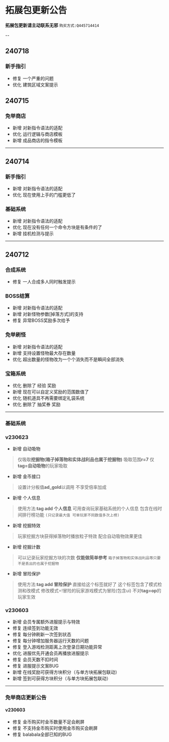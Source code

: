 # 拓展包更新公告

**拓展包更新请主动联系无邪**
``购买方式:Q445714414``

--
## 240718
### 新手指引
- 修复 一个严重的问题
- 优化 建筑区域文案提示

## 240715
### 免举商店
- 新增 对新指令语法的适配
- 优化 运行逻辑与商店模板
- 新增 成品商店的指令模板


---

## 240714
### 新手指引
- 新增 对新指令语法的适配
- 优化 现在使用上手的门槛更低了
### 基础系统
- 新增 对新指令语法的适配
- 优化 现在没有任何一个命令方块是有条件的了
- 新增 挂机检测与提示
---
## 240712
### 合成系统
- 修复 一人合成多人同时触发提示
### BOSS结算
- 新增 对新指令语法的适配
- 新增 对新怪物参数[掉落方式]的支持
- 修复 异常BOSS奖励多次给予
### 免举刷怪
- 新增 对新指令语法的适配
- 新增 支持设置怪物最大存在数量
- 优化 超出数量的怪物改为一个个消失而不是瞬间全部消失
### 宝箱系统
- 优化 删除了 经验 奖励
- 新增 现在可以自定义奖励的范围数值了
- 优化 随机道具不再需要绑定礼袋系统
- 优化 删除了 抽奖券 奖励
---
### 基础系统
### v230623
- 新增 自动吸物
> 仅吸取**挖掘物(箱子掉落物和实体战利品也属于挖掘物)**
> 吸取范围**r=7**
> 仅**tag=自动吸物**的玩家吸取
- 新增 金币接口
> 设置计分板值**ad_gold**以调用
> 不享受倍率加成
- 新增 个人信息
> 使用方法:**tag add 个人信息**
> 可用查询玩家基础系统的个人信息
> 包含在线时间排行榜功能
> ``(只记录最大值 可单玩家不同数值多次上榜)``
- 新增 挖掘特效
> 玩家挖掘方块获得掉落物时播放粒子特效
> 配合自动吸物效果更佳
- 新增 挖掘计数
> 可以记录玩家挖掘方块的次数
> **仅能做简单参考**
> ``箱子掉落物和实体战利品等只要不是丢出的也属于挖掘物``
- 新增 冒险保护
> 使用方法:**tag add 冒险保护**
> 直接给这个标签就好了
> 这个标签包含了模式检测和改模式
> 修改模式=!冒险的玩家游戏模式为冒险(包含ui)
> 不对**tag=op**的玩家生效

### v230603
- 新增 会员专属额外进服提示与特效
- 修复 连续签到功能无效
- 修复 每分钟刷新一次签到状态
- 修复 每分钟增加服务器运行天数的问题
- 修复 登入游戏检测距离上次登录日期功能异常
- 优化 进服优先开通会员再播放进服提示
- 修复 会员天数不扣时间
- 修复 进服提示文案BUG
- 新增 在线奖励可获得方块积分（与单方块拓展包联动）
- 新增 签到可获得方块积分（与单方块拓展包联动） 

---

### 免举商店更新公告
#### v230603
 
 - 修复 金币购买时金币数量不足会刷屏
 - 修复 不支持金币购买时使用金币购买会刷屏
 - 修复 balabala全部已知的BUG
